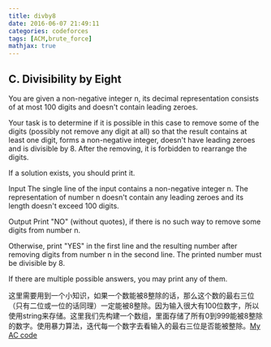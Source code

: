 ```yaml
---
title: divby8
date: 2016-06-07 21:49:11
categories: codeforces
tags: [ACM,brute_force]
mathjax: true
---
```

## C. Divisibility by Eight

You are given a non-negative integer n, its decimal representation consists of at most 100 digits and doesn't contain leading zeroes.

Your task is to determine if it is possible in this case to remove some of the digits (possibly not remove any digit at all) so that the result contains at least one digit, forms a non-negative integer, doesn't have leading zeroes and is divisible by 8. After the removing, it is forbidden to rearrange the digits.

If a solution exists, you should print it.

Input
The single line of the input contains a non-negative integer n. The representation of number n doesn't contain any leading zeroes and its length doesn't exceed 100 digits.

Output
Print "NO" (without quotes), if there is no such way to remove some digits from number n.

Otherwise, print "YES" in the first line and the resulting number after removing digits from number n in the second line. The printed number must be divisible by 8.

If there are multiple possible answers, you may print any of them.


这里需要用到一个小知识，如果一个数能被8整除的话，那么这个数的最右三位（只有二位或一位的话同理）一定能被8整除。因为输入很大有100位数字，所以使用string来存储。这里我们先构建一个数组，里面存储了所有0到999能被8整除的数字。使用暴力算法，迭代每一个数字去看输入的最右三位是否能被整除。[My AC code](http://codeforces.com/contest/550/submission/18053768)
